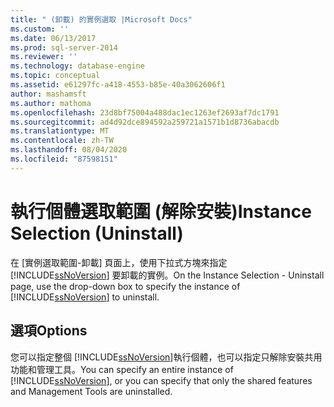 ```yaml
---
title: " (卸載) 的實例選取 |Microsoft Docs"
ms.custom: ''
ms.date: 06/13/2017
ms.prod: sql-server-2014
ms.reviewer: ''
ms.technology: database-engine
ms.topic: conceptual
ms.assetid: e61297fc-a418-4553-b85e-40a3062606f1
author: mashamsft
ms.author: mathoma
ms.openlocfilehash: 23d8bf75004a488dac1ec1263ef2693af7dc1791
ms.sourcegitcommit: ad4d92dce894592a259721a1571b1d8736abacdb
ms.translationtype: MT
ms.contentlocale: zh-TW
ms.lasthandoff: 08/04/2020
ms.locfileid: "87598151"
---
```

# <a name="instance-selection-uninstall"></a><span data-ttu-id="20e44-102">執行個體選取範圍 (解除安裝)</span><span class="sxs-lookup"><span data-stu-id="20e44-102">Instance Selection (Uninstall)</span></span>
  <span data-ttu-id="20e44-103">在 [實例選取範圍-卸載] 頁面上，使用下拉式方塊來指定 [!INCLUDE[ssNoVersion](../../includes/ssnoversion-md.md)] 要卸載的實例。</span><span class="sxs-lookup"><span data-stu-id="20e44-103">On the Instance Selection - Uninstall page, use the drop-down box to specify the instance of [!INCLUDE[ssNoVersion](../../includes/ssnoversion-md.md)] to uninstall.</span></span>  
  
## <a name="options"></a><span data-ttu-id="20e44-104">選項</span><span class="sxs-lookup"><span data-stu-id="20e44-104">Options</span></span>  
 <span data-ttu-id="20e44-105">您可以指定整個 [!INCLUDE[ssNoVersion](../../includes/ssnoversion-md.md)]執行個體，也可以指定只解除安裝共用功能和管理工具。</span><span class="sxs-lookup"><span data-stu-id="20e44-105">You can specify an entire instance of [!INCLUDE[ssNoVersion](../../includes/ssnoversion-md.md)], or you can specify that only the shared features and Management Tools are uninstalled.</span></span>  
  
  
